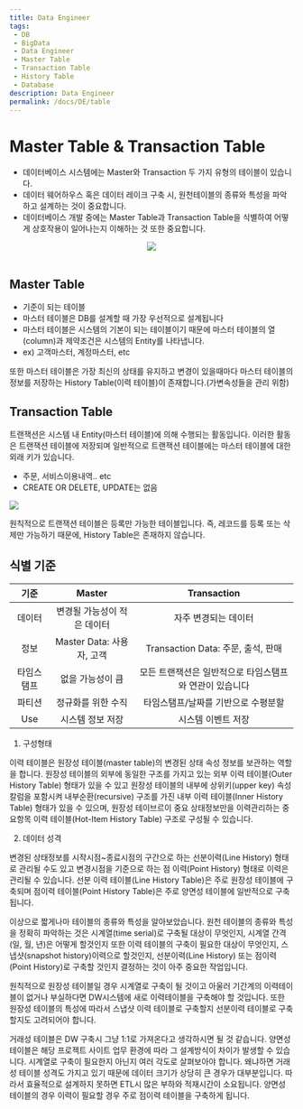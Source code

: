```yaml
---
title: Data Engineer
tags: 
 - DB
 - BigData
 - Data Engineer
 - Master Table
 - Transaction Table
 - History Table
 - Database
description: Data Engineer
permalink: /docs/DE/table
---
```


# Master Table & Transaction Table

- 데이터베이스 시스템에는 Master와 Transaction 두 가지 유형의 테이블이 있습니다.
- 데이터 웨어하우스 혹은 데이터 레이크 구축 시, 원천테이블의 종류와  특성을 파악하고 설계하는 것이 중요합니다.
- 데이터베이스 개발 중에는 Master Table과 Transaction Table을 식별하여 어떻게 상호작용이 일어나는지 이해하는 것 또한 중요합니다. 

<center><img src="https://metamug.com/article/images/differ-master-vs-transaction-table.svg"></center><br>


## Master Table

- 기준이 되는 테이블
- 마스터 테이블은 DB를 설계할 때 가장 우선적으로 설계됩니다 
- 마스터 테이블은 시스템의 기본이 되는 테이블이기 때문에 마스터 테이블의 열(column)과 제약조건은 시스템의 Entity를 나타냅니다.
- ex) 고객마스터, 계정마스터, etc

또한 마스터 테이블은 가장 최신의 상태를 유지하고 변경이 있을때마다 마스터 테이블의 정보를 저장하는 History Table(이력 테이블)이 존재합니다.(가변속성들을 관리 위함)
<br>

## Transaction Table

트랜잭션은 시스템 내 Entity(마스터 테이블)에 의해 수행되는 활동입니다.
이러한 활동은 트랜잭션 테이블에 저장되며 일반적으로 트랜잭션 테이블에는 마스터 테이블에 대한 외래 키가 있습니다.

- 주문, 서비스이용내역.. etc 
- CREATE OR DELETE, UPDATE는 없음

<cetner><img src="https://ars.els-cdn.com/content/image/3-s2.0-B9780124055476000122-f12-01-9780124055476.jpg"></center>

원칙적으로 트랜잭션 테이블은 등록만 가능한 테이블입니다. 즉, 레코드를 등록 또는 삭제만 가능하기 때문에, History Table은 존재하지 않습니다.


## 식별 기준

|기준|Master|Transaction|
|:---:|:-------:|:----------:|
|데이터|변경될 가능성이 적은 데이터|자주 변경되는 데이터|
|정보|Master Data: 사용자, 고객|Transaction Data: 주문, 출석, 판매|
|타임스탬프| 없을 가능성이 큼|모든 트랜잭션은 일반적으로 타임스탬프와 연관이 있습니다|
|파티션|정규화를 위한 수직|타임스탬프/날짜를 기반으로 수평분할|
|Use| 시스템 정보 저장|시스템 이벤트 저장|


1) 구성형태

이력 테이블은 원장성 테이블(master table)의 변경된 상태 속성 정보를 보관하는 역할을 합니다. 원장성 테이블의 외부에 동일한 구조를 가지고 있는 외부 이력 테이블(Outer History Table) 형태가 있을 수 있고 원장성 테이블의 내부에 상위키(upper key) 속성칼럼을 포함시켜 내부순환(recursive) 구조를 가진 내부 이력 테이블(Inner History Table) 형태가 있을 수 있으며, 원장성 테이브르이 중요 상태정보만을 이력관리하는 중요항목 이력 테이블(Hot-Item History Table) 구조로 구성될 수 있습니다.



2) 데이터 성격

변경된 상태정보를 시작시점~종료시점의 구간으로 하는 선분이력(Line History) 형태로 관리될 수도 있고 변경시점을 기준으로 하는 점 이력(Point History) 형태로 이력은 관리될 수 있습니다. 선분 이력 테이블(Line History Table)은 주로 원장성 테이블에 구축되며 점이력 테이블(Point History Table)은 주로 양면성 테이블에 일반적으로 구축됩니다.



이상으로 짧게나마 테이블의 종류와 특성을 알아보았습니다. 원천 테이블의 종류와 특성을 정확히 파악하는 것은 시계열(time serial)로 구축될 대상이 무엇인지, 시계열 간격(일, 월, 년)은 어떻게 할것인지 또한 이력 테이블의 구축이 필요한 대상이 무엇인지, 스냅샷(snapshot history)이력으로 할것인지, 선분이력(Line History) 또는 점이력(Point History)로 구축할 것인지 결정하는 것이 아주 중요한 작업입니다.



원칙적으로 원장성 테이블일 경우 시계열로 구축이 될 것이고 아울러 기간계의 이력테이블이 없거나 부실하다면 DW시스템에 새로 이력테이블을 구축해야 할 것입니다. 또한 원장성 테이블의 특성에 따라서 스냅샷 이력 테이블로 구축할지 선분이력 테이블로 구축할지도 고려되어야 합니다.



거래성 테이블은 DW 구축시 그냥 1:1로 가져온다고 생각하시면 될 것 같습니다. 양면성 테이블은 해당 프로젝트 사이트 업무 환경에 따라 그 설계방식이 차이가 발생할 수 있습니다. 시계열로 구축이 필요한지 아닌지 여러 각도로 살펴보아야 합니다. 왜냐하면 거래성 테이블 성격도 가지고 있기 때문에 데이터 크기가 상당히 큰 경우가 대부분입니다. 따라서 효율적으로 설계하지 못하면 ETL시 많은 부하와 적재시간이 소요됩니다. 양면성 테이블의 경우 이력이 필요할 경우 주로 점이력 테이블을 구축하게 됩니다.

